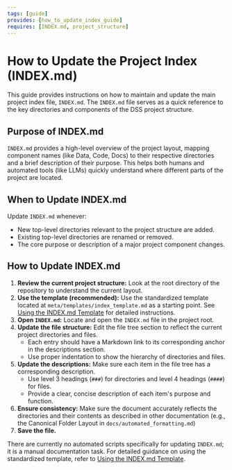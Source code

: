 ```yaml
---
tags: [guide]
provides: [how_to_update_index_guide]
requires: [INDEX.md, project_structure]
---
```


# How to Update the Project Index (INDEX.md)

This guide provides instructions on how to maintain and update the main project index file, `INDEX.md`. The `INDEX.md` file serves as a quick reference to the key directories and components of the DSS project structure.

## Purpose of INDEX.md

`INDEX.md` provides a high-level overview of the project layout, mapping component names (like Data, Code, Docs) to their respective directories and a brief description of their purpose. This helps both humans and automated tools (like LLMs) quickly understand where different parts of the project are located.

## When to Update INDEX.md

Update `INDEX.md` whenever:

*   New top-level directories relevant to the project structure are added.
*   Existing top-level directories are renamed or removed.
*   The core purpose or description of a major project component changes.

## How to Update INDEX.md

1.  **Review the current project structure:** Look at the root directory of the repository to understand the current layout.
2.  **Use the template (recommended):** Use the standardized template located at `meta/templates/index_template.md` as a starting point. See [Using the INDEX.md Template](mdc:docs/index_template_usage.md) for detailed instructions.
3.  **Open `INDEX.md`:** Locate and open the `INDEX.md` file in the project root.
4.  **Update the file structure:** Edit the file tree section to reflect the current project directories and files.
    * Each entry should have a Markdown link to its corresponding anchor in the descriptions section.
    * Use proper indentation to show the hierarchy of directories and files.
5.  **Update the descriptions:** Make sure each item in the file tree has a corresponding description.
    * Use level 3 headings (`###`) for directories and level 4 headings (`####`) for files.
    * Provide a clear, concise description of each item's purpose and function.
6.  **Ensure consistency:** Make sure the document accurately reflects the directories and their contents as described in other documentation (e.g., the Canonical Folder Layout in `docs/automated_formatting.md`)
7.  **Save the file.**

There are currently no automated scripts specifically for updating `INDEX.md`; it is a manual documentation task. For detailed guidance on using the standardized template, refer to [Using the INDEX.md Template](mdc:docs/index_template_usage.md). 